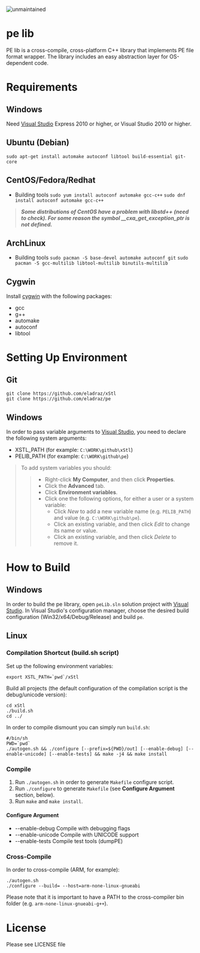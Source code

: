 ![unmaintained](http://img.shields.io/badge/status-unmaintained-red.png)

pe lib
======
PE lib is a cross-compile, cross-platform C++ library that implements PE file format wrapper.
The library includes an easy abstraction layer for OS-dependent code.

Requirements
============
Windows
-------
Need [Visual Studio](http://www.visualstudio.com/en-us/products/visual-studio-express-vs.aspx) Express 2010 or higher, or Visual Studio 2010 or higher.

Ubuntu (Debian)
---------------
`sudo apt-get install automake autoconf libtool build-essential git-core`

CentOS/Fedora/Redhat
--------------------
* Building tools
    `sudo yum install autoconf automake gcc-c++`
    `sudo dnf install autoconf automake gcc-c++`
> ***Some distributions of CentOS have a problem with libstd++ (need to check). For some reason the symbol __cxa_get_exception_ptr is not defined.***

ArchLinux
---------
* Building tools
    `sudo pacman -S base-devel automake autoconf git`
    `sudo pacman -S gcc-multilib libtool-multilib binutils-multilib`

Cygwin
------
Install [cygwin](http://www.cygwin.com/) with the following packages:
* gcc
* g++
* automake
* autoconf
* libtool

Setting Up Environment
======================
Git
---
```
git clone https://github.com/eladraz/xStl
git clone https://github.com/eladraz/pe
```

Windows
-------
In order to pass variable arguments to [Visual Studio](http://www.visualstudio.com/en-us/products/visual-studio-express-vs.aspx), you need to declare the following system arguments:
* XSTL_PATH   (for example: `C:\WORK\github\xStl`)
* PELIB_PATH  (for example: `C:\WORK\github\pe`)

> To add system variables you should:
>> * Right-click **My Computer**, and then click **Properties**.
>> * Click the **Advanced** tab.
>> * Click **Environment variables**.
>> * Click one the following options, for either a user or a system variable:
>>    * Click *New* to add a new variable name (e.g. `PELIB_PATH`) and value (e.g. `C:\WORK\github\pe`).
>>    * Click an existing variable, and then click *Edit* to change its name or value.
>>    * Click an existing variable, and then click *Delete* to remove it.

How to Build
============
Windows
-------
In order to build the pe library, open `peLib.sln` solution project with [Visual Studio](http://www.visualstudio.com/en-us/products/visual-studio-express-vs.aspx).
In Visual Studio's configuration manager, choose the desired build configuration (Win32/x64/Debug/Release) and build `pe`.

Linux
-----
### Compilation Shortcut (build.sh script)

Set up the following environment variables:
>
```
export XSTL_PATH=`pwd`/xStl
```

Build all projects (the default configuration of the compilation script is the debug/unicode version):
>
```
cd xStl
./build.sh
cd ../
```

In order to compile dismount you can simply run `build.sh`:
```
#/bin/sh
PWD=`pwd`
./autogen.sh && ./configure [--prefix=${PWD}/out] [--enable-debug] [--enable-unicode] [--enable-tests] && make -j4 && make install
```

### Compile
1. Run `./autogen.sh` in order to generate `Makefile` configure script.
2. Run `./configure` to generate `Makefile` (see **Configure Argument** section, below).
3. Run `make` and `make install`.

#### Configure Argument
* --enable-debug      Compile with debugging flags
* --enable-unicode    Compile with UNICODE support
* --enable-tests      Compile test tools (dumpPE)

### Cross-Compile
In order to cross-compile (ARM, for example):
```
./autogen.sh
./configure --build= --host=arm-none-linux-gnueabi
```
Please note that it is important to have a PATH to the cross-compiler bin folder (e.g. `arm-none-linux-gnueabi-g++`).

License
=======
Please see LICENSE file
